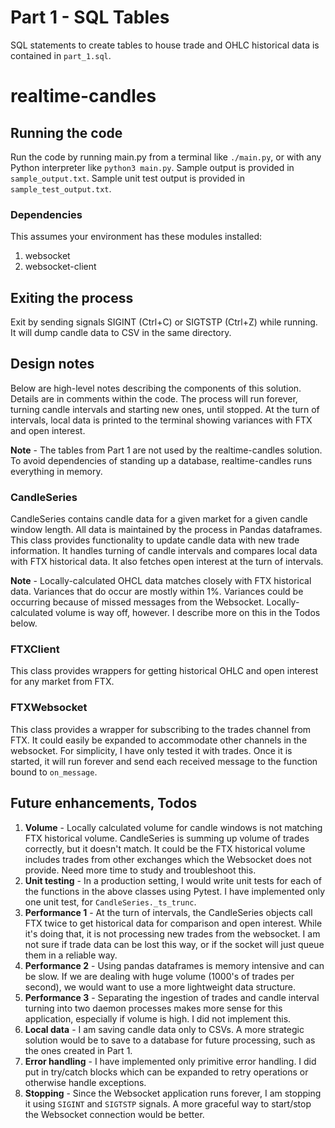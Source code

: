 
# Part 1 - SQL Tables
SQL statements to create tables to house trade and OHLC historical data is contained in `part_1.sql`.

# realtime-candles
## Running the code
Run the code by running main.py from a terminal like `./main.py`, or with any Python interpreter like `python3 main.py`.
Sample output is provided in `sample_output.txt`.
Sample unit test output is provided in `sample_test_output.txt`.

### Dependencies
This assumes your environment has these modules installed:
1. websocket
2. websocket-client

## Exiting the process
Exit by sending signals SIGINT (Ctrl+C) or SIGTSTP (Ctrl+Z) while running. It will dump candle data to CSV in the same directory.

## Design notes
Below are high-level notes describing the components of this solution. Details are in comments within the code.
The process will run forever, turning candle intervals and starting new ones, until stopped. At the turn of intervals, local data is printed to the terminal showing variances with FTX and open interest.

**Note** - The tables from Part 1 are not used by the realtime-candles solution. To avoid dependencies of standing up a database, realtime-candles runs everything in memory.

### CandleSeries
CandleSeries contains candle data for a given market for a given candle window length. All data is maintained by the process in Pandas dataframes.
This class provides functionality to update candle data with new trade information. It handles turning of candle intervals and compares local data with FTX historical data. It also fetches open interest at the turn of intervals.

**Note** - Locally-calculated OHCL data matches closely with FTX historical data. Variances that do occur are mostly within 1%. Variances could be occurring because of missed messages from the Websocket. Locally-calculated volume is way off, however. I describe more on this in the Todos below. 

### FTXClient
This class provides wrappers for getting historical OHLC and open interest for any market from FTX.

### FTXWebsocket
This class provides a wrapper for subscribing to the trades channel from FTX. It could easily be expanded to accommodate other channels in the websocket. For simplicity, I have only tested it with trades.
Once it is started, it will run forever and send each received message to the function bound to `on_message`.

## Future enhancements, Todos
1. **Volume** - Locally calculated volume for candle windows is not matching FTX historical volume. CandleSeries is summing up volume of trades correctly, but it doesn't match.  It could be the FTX historical volume includes trades from other exchanges which the Websocket does not provide. Need more time to study and troubleshoot this.
2. **Unit testing** - In a production setting, I would write unit tests for each of the functions in the above classes using Pytest. I have implemented only one unit test, for `CandleSeries._ts_trunc`.
3. **Performance 1** - At the turn of intervals, the CandleSeries objects call FTX twice to get historical data for comparison and open interest. While it's doing that, it is not processing new trades from the websocket. I am not sure if trade data can be lost this way, or if the socket will just queue them in a reliable way. 
4. **Performance 2** - Using pandas dataframes is memory intensive and can be slow. If we are dealing with huge volume (1000's of trades per second), we would want to use a more lightweight data structure.
5. **Performance 3** - Separating the ingestion of trades and candle interval turning into two daemon processes makes more sense for this application, especially if volume is high. I did not implement this.
6. **Local data** - I am saving candle data only to CSVs. A more strategic solution would be to save to a database for future processing, such as the ones created in Part 1.
7. **Error handling** - I have implemented only primitive error handling. I did put in try/catch blocks which can be expanded to retry operations or otherwise handle exceptions.
8. **Stopping** - Since the Websocket application runs forever, I am stopping it using `SIGINT` and `SIGTSTP` signals. A more graceful way to start/stop the Websocket connection would be better.